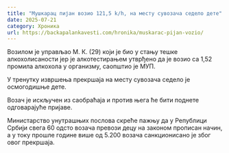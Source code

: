 ```yaml
---
title: "Мушкарац пијан возио 121,5 k/h, на месту сувозача седело дете"
date: 2025-07-21
category: Хроника
url: https://backapalankavesti.com/hronika/muskarac-pijan-vozio/
---
```


Возилом је управљао М. К. (29) који је био у стању тешке алкохолисаности јер је алкотестирањем утврђено да је возио са 1,52 промила алкохола у организму, саопштио је МУП.

У тренутку извршења прекршаја на месту сувозача седело је осмогодишње дете.

Возач је искључен из саобраћаја и против њега ће бити поднете одговарајуће пријаве.

Министарство унутрашњих послова скреће пажњу да у Републици Србији свега 60 одсто возача превози децу на законом прописан начин, а у току прошле године више од 5.200 возача санкционисано је због овог прекршаја.
